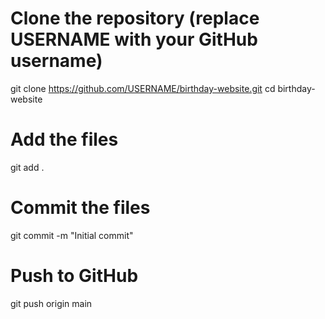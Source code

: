 # Clone the repository (replace USERNAME with your GitHub username)
git clone https://github.com/USERNAME/birthday-website.git
cd birthday-website

# Add the files
git add .

# Commit the files
git commit -m "Initial commit"

# Push to GitHub
git push origin main
